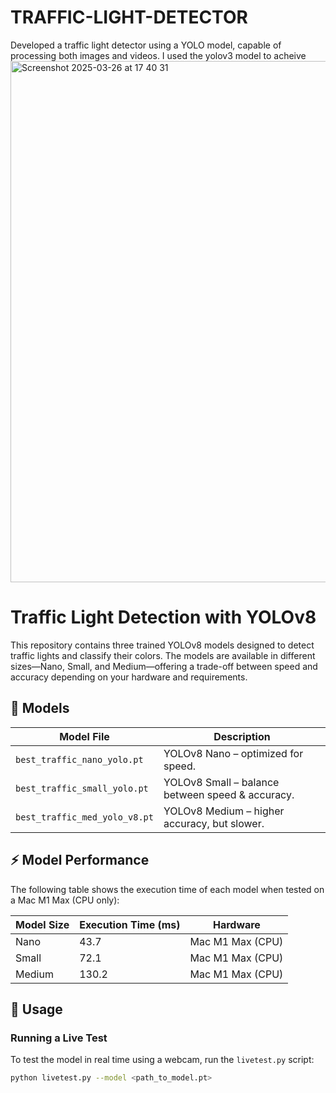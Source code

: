 # TRAFFIC-LIGHT-DETECTOR
Developed a traffic light detector using a YOLO model, capable of processing both images and videos.
I used the yolov3 model to acheive  <img width="834" alt="Screenshot 2025-03-26 at 17 40 31" src="https://github.com/user-attachments/assets/c3b9893f-3705-4c43-950d-0dfda22023ce" />
# Traffic Light Detection with YOLOv8  

This repository contains three trained YOLOv8 models designed to detect traffic lights and classify their colors. The models are available in different sizes—Nano, Small, and Medium—offering a trade-off between speed and accuracy depending on your hardware and requirements.  

## 📂 Models  

| Model File                   | Description                                  |  
|------------------------------|----------------------------------------------|  
| `best_traffic_nano_yolo.pt`  | YOLOv8 Nano – optimized for speed.          |  
| `best_traffic_small_yolo.pt` | YOLOv8 Small – balance between speed & accuracy. |  
| `best_traffic_med_yolo_v8.pt` | YOLOv8 Medium – higher accuracy, but slower. |  

## ⚡ Model Performance  

The following table shows the execution time of each model when tested on a Mac M1 Max (CPU only):  

| Model Size | Execution Time (ms) | Hardware |  
|------------|---------------------|----------|  
| Nano       | 43.7                | Mac M1 Max (CPU) |  
| Small      | 72.1                | Mac M1 Max (CPU) |  
| Medium     | 130.2               | Mac M1 Max (CPU) |  

## 🚀 Usage  

### Running a Live Test  
To test the model in real time using a webcam, run the `livetest.py` script:  

```bash
python livetest.py --model <path_to_model.pt>
